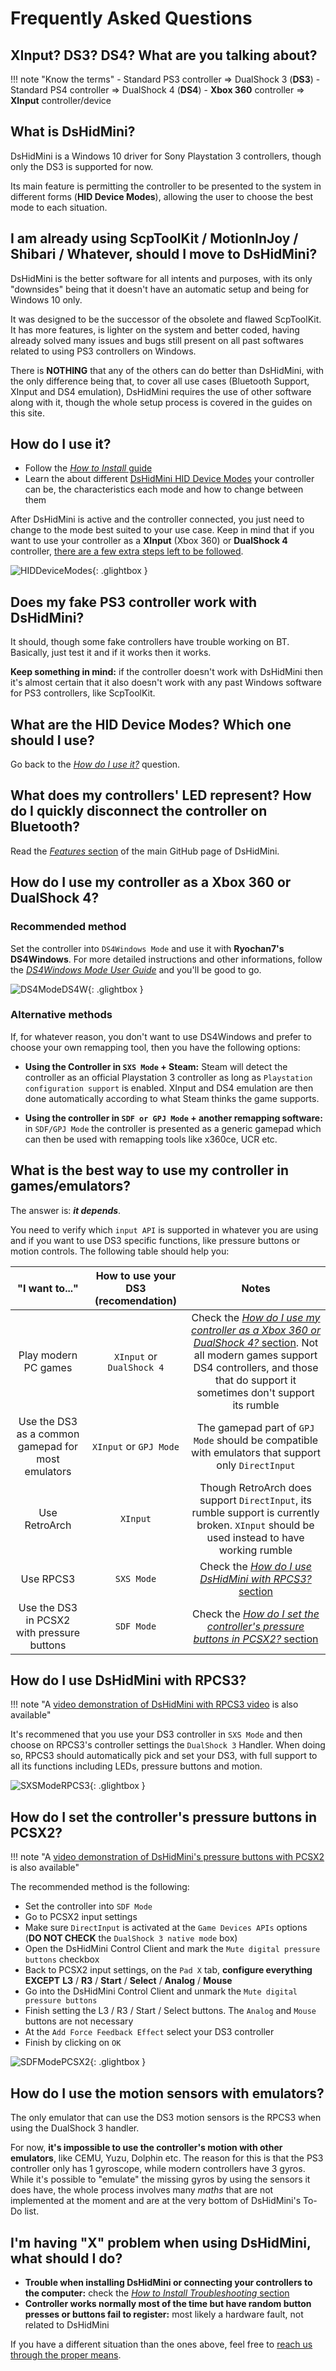 # Frequently Asked Questions

## XInput? DS3? DS4? What are you talking  about?

!!! note "Know the terms"
    - Standard PS3 controller => DualShock 3 (__DS3__)
    - Standard PS4 controller => DualShock 4 (__DS4__)
    - __Xbox 360__ controller => __XInput__ controller/device

## What is DsHidMini?

DsHidMini is a Windows 10 driver for Sony Playstation 3 controllers, though only the DS3 is supported for now.

Its main feature is permitting the controller to be presented to the system in different forms (__HID Device Modes__), allowing the user to choose the best mode to each situation.

## I am already using ScpToolKit / MotionInJoy / Shibari / Whatever, should I move to DsHidMini?

DsHidMini is the better software for all intents and purposes, with its only "downsides" being that it doesn't have an automatic setup and being for Windows 10 only.

It was designed to be the successor of the obsolete and flawed ScpToolKit. It has more features, is lighter on the system and better coded, having already solved many issues and bugs still present on all past softwares related to using PS3 controllers on Windows.

There is __NOTHING__ that any of the others can do better than DsHidMini, with the only difference being that, to cover all use cases (Bluetooth Support, XInput and DS4 emulation), DsHidMini requires the use of other software along with it, though the whole setup process is covered in the guides on this site.

## How do I use it?

- Follow the [_How to Install_ guide](../How-to-Instal)
- Learn the  about different [DsHidMini HID Device Modes](../HID-Device-Modes-Explained) your controller can be, the characteristics each mode and how to change between them

After DsHidMini is active and the controller connected, you just need to change to the mode best suited to your use case. Keep in mind that if you want to use your controller as a __XInput__ (Xbox 360) or __DualShock 4__ controller, [there are a few extra steps left to be followed](#how-do-i-use-my-controller-as-a-xbox-360-or-dualshock-4). 

![HIDDeviceModes](images/HIDDeviceModes.png){: .glightbox }  

## Does my fake PS3 controller work with DsHidMini?

It should, though some fake controllers have trouble working on BT. Basically, just test it and if it works then it works.

__Keep something in mind:__ if the controller doesn't work with DsHidMini then it's almost certain that it also doesn't work with any past Windows software for PS3 controllers, like ScpToolKit. 

## What are the HID Device Modes? Which one should I use?

Go back to the [_How do I use it?_](#how-do-i-use-it) question.

## What does my controllers' LED represent? How do I quickly disconnect the controller on Bluetooth?

Read the [_Features_ section](https://github.com/ViGEm/DsHidMini#features) of the main GitHub page of DsHidMini.

## How do I use my controller as a Xbox 360 or DualShock 4?

### Recommended method

Set the controller into `DS4Windows Mode` and use it with __Ryochan7's DS4Windows__. For more detailed instructions and other informations, follow the [_DS4Windows Mode User Guide_](../DS4-Mode-User-Guide) and you'll be good to go.

![DS4ModeDS4W](images/DS4ModeDS4W.png){: .glightbox }  

### Alternative methods

If, for whatever reason, you don't want to use DS4Windows and prefer to choose your own remapping tool, then you have the following options: 

- __Using the Controller in `SXS Mode` + Steam:__ Steam will detect the controller as an official Playstation 3 controller as long as `Playstation configuration support` is enabled. XInput and DS4 emulation are then done automatically according to what Steam thinks the game supports. 

- __Using the controller in `SDF or GPJ Mode` + another remapping software:__ in `SDF/GPJ Mode` the controller is presented as a generic gamepad which can then be used with remapping tools like x360ce, UCR etc.

## What is the best way to use my controller in games/emulators?

The answer is: ___it depends___.

You need to verify which `input API` is supported in whatever you are using and if you want to use DS3 specific functions, like pressure buttons or motion controls. The following table should help you:

| "I want to..." | How to use your DS3 (recomendation) | Notes |
| :---: | :---: | :---: |
| Play modern PC games | `XInput` or `DualShock 4`  | Check the [_How do I use my controller as a Xbox 360 or DualShock 4?_ section](#how-do-i-use-my-controller-as-a-xbox-360-or-dualshock-4). Not all modern games support DS4 controllers, and those that do support it sometimes don't support its rumble |
| Use the DS3 as a common gamepad for most emulators | `XInput` or `GPJ Mode` | The gamepad part of `GPJ Mode` should be compatible with emulators that support only `DirectInput` |
| Use RetroArch | `XInput` | Though RetroArch does support `DirectInput`, its rumble support is currently broken. `XInput` should be used instead to have working rumble |
| Use RPCS3 | `SXS Mode` | Check the [_How do I use DsHidMini with RPCS3?_ section](#how-do-i-use-dshidmini-with-rpcs3) |
| Use the DS3 in PCSX2 with pressure buttons | `SDF Mode` | Check the [_How do I set the controller's pressure buttons in PCSX2?_ section](#how-do-i-set-the-controllers-pressure-buttons-in-pcsx2) |

## How do I use DsHidMini with RPCS3?

!!! note "A [video demonstration of DsHidMini with RPCS3 video](../#2021-02-27-dshidmini-demo-rpcs3) is also available"

It's recommened that you use your DS3 controller in `SXS Mode` and then choose on RPCS3's controller settings the `DualShock 3` Handler. When doing so, RPCS3 should automatically pick and set your DS3, with full support to all its functions including LEDs, pressure buttons and motion.

![SXSModeRPCS3](images/SXSModeRPCS3.png){: .glightbox }  

## How do I set the controller's pressure buttons in PCSX2?

!!! note "A [video demonstration of DsHidMini's pressure buttons with PCSX2](../#2021-03-08-dshidmini-sdf-mode-explained-with-pcsx2-v170) is also available"

The recommended method is the following:

- Set the controller into `SDF Mode`
- Go to PCSX2 input settings
- Make sure `DirectInput` is activated at the `Game Devices APIs` options (__DO NOT CHECK__ the `DualShock 3 native mode` box)
- Open the DsHidMini Control Client and mark the `Mute digital pressure buttons` checkbox
- Back to PCSX2 input settings, on the `Pad X` tab, __configure everything EXCEPT__ __L3__ / __R3__ / __Start__ / __Select__ / __Analog__ / __Mouse__
- Go into the DsHidMini Control Client and unmark the `Mute digital pressure buttons`
- Finish setting the L3 / R3 / Start / Select buttons. The `Analog` and `Mouse` buttons are not necessary
- At the `Add Force Feedback Effect` select your DS3 controller
- Finish by clicking on `OK`

![SDFModePCSX2](images/SDFModePCSX2.png){: .glightbox }  

## How do I use the motion sensors with emulators?

The only emulator that can use the DS3 motion sensors is the RPCS3 when using the DualShock 3 handler.

For now, __it's impossible to use the controller's motion with other emulators__, like CEMU, Yuzu, Dolphin etc. The reason for this is that the PS3 controller only has 1 gyroscope, while modern controllers have 3 gyros. While it's possible to "emulate" the missing gyros by using the sensors it does have, the whole process involves many _maths_ that are not implemented at the moment and are at the very bottom of DsHidMini's To-Do list.

## I'm having "X" problem when using DsHidMini, what should I do?

- __Trouble when installing DsHidMini or connecting your controllers to the computer:__ check the [_How to Install Troubleshooting_ section](../How-to-Install/#troubleshooting)
- __Controller works normally most of the time but have random button presses or buttons fail to register:__ most likely a hardware fault, not related to DsHidMini

If you have a different situation than the ones above, feel free to [reach us through the proper means](https://vigem.org/Community-Support/).